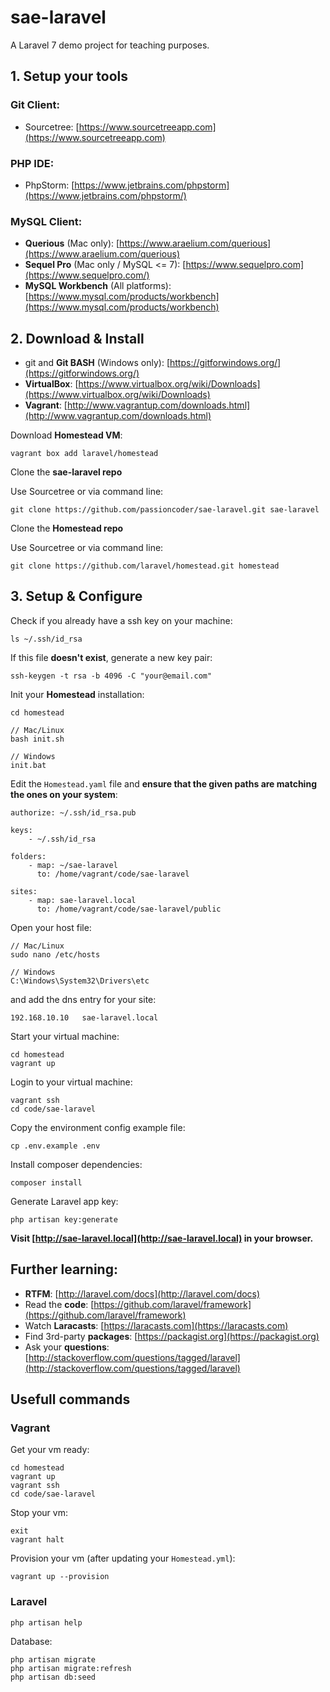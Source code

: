 # sae-laravel

A Laravel 7 demo project for teaching purposes. 

## 1. Setup your tools

### Git Client:

- Sourcetree: [https://www.sourcetreeapp.com](https://www.sourcetreeapp.com)

### PHP IDE:

- PhpStorm: [https://www.jetbrains.com/phpstorm](https://www.jetbrains.com/phpstorm/) 

### MySQL Client:

- __Querious__ (Mac only): [https://www.araelium.com/querious](https://www.araelium.com/querious)
- __Sequel Pro__ (Mac only / MySQL <= 7): [https://www.sequelpro.com](https://www.sequelpro.com/)
- __MySQL Workbench__ (All platforms): [https://www.mysql.com/products/workbench](https://www.mysql.com/products/workbench)

## 2. Download & Install

- git and __Git BASH__ (Windows only): [https://gitforwindows.org/](https://gitforwindows.org/)
- __VirtualBox__: [https://www.virtualbox.org/wiki/Downloads](https://www.virtualbox.org/wiki/Downloads)
- __Vagrant__: [http://www.vagrantup.com/downloads.html](http://www.vagrantup.com/downloads.html)

Download __Homestead VM__:

	vagrant box add laravel/homestead

Clone the __sae-laravel repo__

Use Sourcetree or via command line:
	
	git clone https://github.com/passioncoder/sae-laravel.git sae-laravel
	
Clone the __Homestead repo__

Use Sourcetree or via command line:

	git clone https://github.com/laravel/homestead.git homestead


## 3. Setup & Configure

Check if you already have a ssh key on your machine:

    ls ~/.ssh/id_rsa

If this file **doesn't exist**, generate a new key pair:

    ssh-keygen -t rsa -b 4096 -C "your@email.com"

Init your __Homestead__ installation:

	cd homestead

	// Mac/Linux
	bash init.sh

	// Windows
	init.bat

Edit the `Homestead.yaml` file and __ensure that the given paths are matching the ones on your system__:

	authorize: ~/.ssh/id_rsa.pub

	keys:
	    - ~/.ssh/id_rsa

	folders:
	    - map: ~/sae-laravel
	      to: /home/vagrant/code/sae-laravel

	sites:
	    - map: sae-laravel.local
	      to: /home/vagrant/code/sae-laravel/public

Open your host file:

	// Mac/Linux
	sudo nano /etc/hosts

	// Windows
	C:\Windows\System32\Drivers\etc

and add the dns entry for your site:

	192.168.10.10   sae-laravel.local

Start your virtual machine:
	
	cd homestead
	vagrant up

Login to your virtual machine:

	vagrant ssh
	cd code/sae-laravel

Copy the environment config example file:
	
	cp .env.example .env

Install composer dependencies:
	
	composer install

Generate Laravel app key:

	php artisan key:generate

__Visit [http://sae-laravel.local](http://sae-laravel.local) in your browser.__


## Further learning:

- __RTFM__: [http://laravel.com/docs](http://laravel.com/docs)
- Read the __code__: [https://github.com/laravel/framework](https://github.com/laravel/framework)
- Watch __Laracasts__: [https://laracasts.com](https://laracasts.com)
- Find 3rd-party __packages__: [https://packagist.org](https://packagist.org)
- Ask your __questions__: [http://stackoverflow.com/questions/tagged/laravel](http://stackoverflow.com/questions/tagged/laravel)

## Usefull commands

### Vagrant

Get your vm ready:

    cd homestead
    vagrant up
    vagrant ssh
    cd code/sae-laravel 
    
Stop your vm:

    exit
    vagrant halt
    
Provision your vm (after updating your `Homestead.yml`):

    vagrant up --provision

### Laravel

	php artisan help
    
Database:

    php artisan migrate
    php artisan migrate:refresh
    php artisan db:seed

